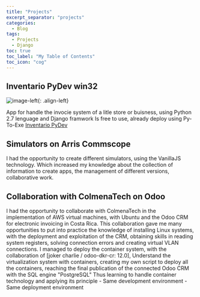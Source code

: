```yaml
---
title: "Projects"
excerpt_separator: "projects"
categories:
  - Blog
tags:
  - Projects
  - Django
toc: true
toc_label: "My Table of Contents"
toc_icon: "cog"
---
```


## Inventario PyDev win32

![image-left]({{site.url}}assets/images/Inventario-PyDev.jpg){: .align-left}

App for handle the invocie system of a litle store or buisness, using Python 2.7 lenguage and  Django framwork
  Is free to use, already deploy using Py-To-Exe
  [Inventario PyDev](https://github.com/bash20cu/inventario_py_dev_0.5)

## Simulators on Arris Commscope

I had the opportunity to create different simulators, using the VanillaJS technology.
  Which increased my knowledge about the collection of information to create apps,
  the management of different versions, collaborative work.

## Collaboration with ColmenaTech on Odoo

I had the opportunity to collaborate with ColmenaTech in
   the implementation of AWS virtual machines, with Ubuntu
   and the Odoo CRM for electronic invoicing in Costa Rica.
This collaboration gave me many opportunities to put into practice the knowledge of installing Linux systems,
  with the deployment and exploitation of the CRM, obtaining skills in reading system registers,
  solving connection errors and creating virtual VLAN connections.
I managed to deploy the container system, with the collaboration of [joker charlie / odoo-dkr-cr: 12.0],
  Understand the virtualization system with containers, creating my own script to deploy all the containers,
  reaching the final publication of the connected Odoo CRM with the SQL engine "PostgreSQL"
Thus learning to handle container technology and applying its principle - Same development environment - Same deployment environment
